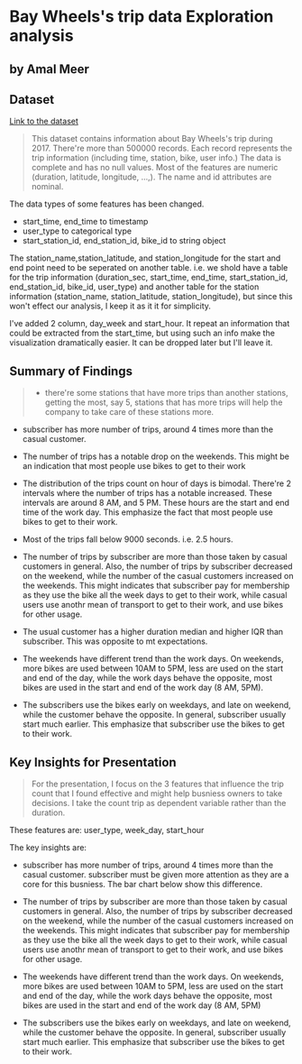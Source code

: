 # Bay Wheels's trip data Exploration analysis
## by Amal Meer


## Dataset
[Link to the dataset](https://www.kaggle.com/franckjay/ford-gobike-data)

> This dataset contains information about Bay Wheels's trip during 2017.
There're more than 500000 records. Each record represents the trip information (including time, station, bike, user info.)
The data is complete and has no null values. Most of the features are numeric (duration, latitude, longitude, ...,).
The name and id attributes are nominal.

The data types of some features has been changed.

* start_time, end_time to timestamp
* user_type to categorical type
* start_station_id, end_station_id, bike_id to string object

The station_name,station_latitude, and station_longitude for the start and end point need to be seperated on another table. i.e. we shold have a table for the trip information (duration_sec, start_time, end_time, start_station_id, end_station_id, bike_id, user_type) and another table for the station information (station_name, station_latitude, station_longitude), but since this won't effect our analysis, I keep it as it it for simplicity.

I've added 2 column, day_week and start_hour. It repeat an information that could be extracted from the start_time, but using such an info make the visualization dramatically easier. It can be dropped later but I'll leave it.

## Summary of Findings

> * there're some stations that have more trips than another stations, getting the most, say 5, stations that has more trips will help the company to take care of these stations more.

* subscriber has more number of trips, around 4 times more than the casual customer.

* The number of trips has a notable drop on the weekends. This might be an indication that most people use bikes to get to their work

* The distribution of the trips count on hour of days is bimodal. There're 2 intervals where the number of trips has a notable increased. These intervals are around 8 AM, and 5 PM. These hours are the start and end time of the work day. This emphasize the fact that most people use bikes to get to their work.

* Most of the trips fall below 9000 seconds. i.e. 2.5 hours.

* The number of trips by subscriber are more than those taken by casual customers in general. Also, the number of trips by subscriber decreased on the weekend, while the number of the casual customers increased on the weekends. This might indicates that subscriber pay for membership as they use the bike all the week days to get to their work, while casual users use anothr mean of transport to get to their work, and use bikes for other usage.

* The usual customer has a higher duration median and higher IQR than subscriber. This was opposite to mt expectations.

* The weekends have different trend than the work days. On weekends, more bikes are used between 10AM to 5PM, less are used on the start and end of the day, while the work days behave the opposite, most bikes are used in the start and end of the work day (8 AM, 5PM).

* The subscribers use the bikes early on weekdays, and late on weekend, while the customer behave the opposite. In general, subscriber usually start much earlier. This emphasize that subscriber use the bikes to get to their work.


## Key Insights for Presentation

> For the presentation, I focus on the 3 features that influence the trip count that I found effective and might help busniess owners to take decisions. I take the count trip as dependent variable rather than the duration.

These features are: user_type, week_day, start_hour

The key insights are:

* subscriber has more number of trips, around 4 times more than the casual customer. subscriber must be given more attention as they are a core for this busniess. The bar chart below show this difference.

* The number of trips by subscriber are more than those taken by casual customers in general. Also, the number of trips by subscriber decreased on the weekend, while the number of the casual customers increased on the weekends. This might indicates that subscriber pay for membership as they use the bike all the week days to get to their work, while casual users use anothr mean of transport to get to their work, and use bikes for other usage.

* The weekends have different trend than the work days. On weekends, more bikes are used between 10AM to 5PM, less are used on the start and end of the day, while the work days behave the opposite, most bikes are used in the start and end of the work day (8 AM, 5PM)

* The subscribers use the bikes early on weekdays, and late on weekend, while the customer behave the opposite. In general, subscriber usually start much earlier. This emphasize that subscriber use the bikes to get to their work.
